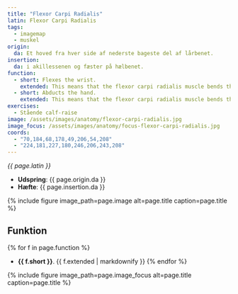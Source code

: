 ```yaml
---
title: "Flexor Carpi Radialis"
latin: Flexor Carpi Radialis
tags:
  - imagemap
  - muskel
origin: 
  da: Et hoved fra hver side af nederste bageste del af lårbenet.
insertion: 
  da: i akillessenen og fæster på hælbenet.
function: 
  - short: Flexes the wrist.
    extended: This means that the flexor carpi radialis muscle bends the wrist joint such that the angle between the palm of the hand and the front of the forearm decreases (i.e. it moves the palm of the hand toward the front of the forearm).
  - short: Abducts the hand.
    extended: This means that the flexor carpi radialis muscle bends the wrist sideways such that the thumb side of the hand moves toward the forearm.
exercises:
  - Stående calf-raise
image: /assets/images/anatomy/flexor-carpi-radialis.jpg
image_focus: /assets/images/anatomy/focus-flexor-carpi-radialis.jpg
coords:
  - "70,184,68,178,49,206,54,208"
  - "224,181,227,180,246,206,243,208"
---
```


_{{ page.latin }}_

- **Udspring**: {{ page.origin.da }}
- **Hæfte**: {{ page.insertion.da }}

{% include figure image_path=page.image alt=page.title caption=page.title %}

## Funktion

{% for f in page.function %}
- **{{ f.short }}**.
  {{ f.extended | markdownify }}
{% endfor %}

{% include figure image_path=page.image_focus alt=page.title caption=page.title %}
